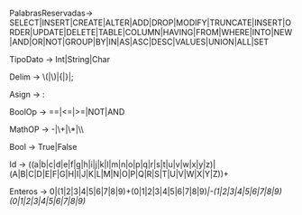 PalabrasReservadas-> SELECT|INSERT|CREATE|ALTER|ADD|DROP|MODIFY|TRUNCATE|INSERT|ORDER|UPDATE|DELETE|TABLE|COLUMN|HAVING|FROM|WHERE|INTO|NEW|AND|OR|NOT|GROUP|BY|IN|AS|ASC|DESC|VALUES|UNION|ALL|SET

TipoDato -> Int|String|Char
    
Delim -> \\(|\\)|{|}|;

Asign -> :

BoolOp -> ==|<=|>=|NOT|AND
   
MathOP -> -|\\+|\\*|\\\

Bool -> True|False

Id -> ((a|b|c|d|e|f|g|h|i|j|k|l|m|n|o|p|q|r|s|t|u|v|w|x|y|z)|(A|B|C|D|E|F|G|H|I|J|K|L|M|N|O|P|Q|R|S|T|U|V|W|X|Y|Z))+  

Enteros -> 0|(1|2|3|4|5|6|7|8|9)+(0|1|2|3|4|5|6|7|8|9)*|-(1|2|3|4|5|6|7|8|9)(0|1|2|3|4|5|6|7|8|9)*
